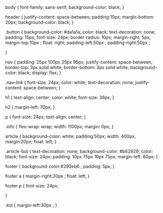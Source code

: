 body {
    font-family: sans-serif;
    background-color: black;
}

header {
    justify-content: space-between;
    padding:10px;
    margin-bottom: 20px;
    background-color: black;
}

.button {
    background-color: #da1a1a;
    color: black;
    text-decoration: none;
    padding: 15px;
    font-size: 24px;
    border-radius: 10px;
    margin-right: 5px;
    margin-top:10px ;
    float: right;
    padding-left:50px ;
    padding-right:50px ;
    
}

nav {
    padding: 25px 100px 25px 95px;
    justify-content: space-between;
    border-top: 3px solid white;
    border-bottom: 3px solid white;
    background-color: black;
    display: flex;
}

.nav-link {
    font-size: 24px;
    color: white;
    text-decoration: none;
    justify-content: space-between;
}

h1 {
    text-align: center;
    color: white;
    font-size: 36px;
}

h2 {
    margin-left: 70px;
}

p {
    font-size: 24px;
    text-align: center;
}

.info {
    flex-wrap: wrap;
    width: 1100px;
    margin: 0px;
}

article {
    background-color: white;
    padding:50px;
    width: 400px;
    margin:20px;
    float: left;
}

.article-but {
    text-decoration: none;
    background-color: #b62929;
    color: black;
    font-size: 24px;
    padding: 10px 75px 10px 75px;
    margin-left: 60px;
}

footer {
    background-color:#293eb6 ;
    padding: 5px;
}

footer a {
    margin-right:20px ;
    float: left;
}

footer p {
    font-size: 24px;
    
}

.kol {
    margin-left:30px ;
}

